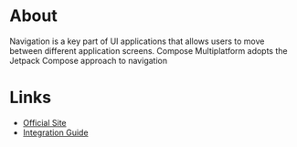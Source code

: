 # About

Navigation is a key part of UI applications that allows users to move between different application screens. Compose Multiplatform adopts the Jetpack Compose approach to navigation

# Links

- [Official Site](https://developer.android.com/guide/navigation)
- [Integration Guide](https://www.jetbrains.com/help/kotlin-multiplatform-dev/compose-navigation-routing.html)
